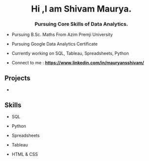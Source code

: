 <h1 align="center">Hi ,I am Shivam Maurya.</h1>
<h3 align="center">Pursuing Core Skills of Data Analytics.</h3>

- Pursuing B.Sc. Maths From Azim Premji University

- Pursuing Google Data Analytics Certificate

- Currently working on SQL, Tableau, Spreadsheets, Python

- Connect to me : **https://www.linkedin.com/in/mauryansshivam/**
## **Projects**
-

## **Skills**
- SQL

- Python

- Spreadsheets

- Tableau

- HTML & CSS


